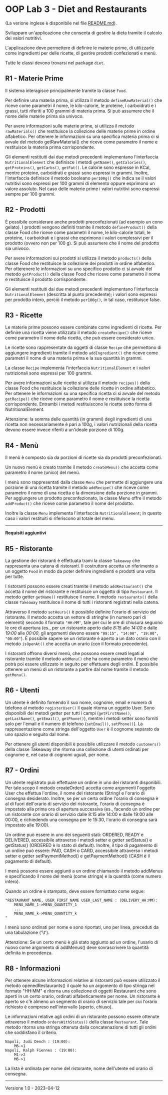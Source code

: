 # OOP Lab 3 - Diet and Restaurants

(La verione inglese è disponibile nel file [README.md](README.md)).

Sviluppare un'applicazione che consenta di gestire la dieta tramite il calcolo dei valori nutritivi.

L'applicazione deve permettere di definire le materie prime, di utilizzarle come ingredienti per delle ricette, di gestire prodotti confezionati e menù.

Tutte le classi devono trovarsi nel package `diet`.


## R1 - Materie Prime

Il sistema interagisce principalmente tramite la classe `Food`.

Per definire una materia prima, si utilizza il metodo `defineRawMaterial()` che riceve come parametri il nome, le kilo-calorie, le proteine, i carboidrati e i grassi, tutti riferiti a 100 grammi di materia prima. Si può assumere che il nome delle materie prima sia univoco.

Per avere informazioni sulle materie prime, si utilizza il metodo `rawMaterials()` che restituisce la collezione delle materie prime in ordine alfabetico. Per ottenere le informazioni su una specifica materia prima ci si avvale del metodo getRawMaterial() che riceve come parametro il nome e restituisce la materia prima corrispondente.

Gli elementi restituiti dai due metodi precedenti implementano l'interfaccia `NutritionalElement` che definisce i metodi `getName()`, `getCalories()`, `getProteins()`, `getCarbs()`, `getFat()`. Le calorie sono espresse in KCal, mentre proteine, carboidrati e grassi sono espressi in grammi. 
Inoltre, l'interfaccia definisce il metodo booleano `per100g()` che indica se il valori nutritivi sono espressi per 100 grammi di elemento oppure esprimono un valore assoluto.
Nel caso delle materie prime i valori nutritivi sono espressi sempre per 100 grammi.


## R2 - Prodotti

È possibile considerare anche prodotti preconfezionati (ad esempio un cono gelato). I prodotti vengono definiti tramite il metodo `defineProduct()` della classe Food che riceve come parametri il nome, le kilo-calorie totali, le proteine, i carboidrati e i grassi che esprimono i valori complessivi per il prodotto (ovvero non per 100 g). Si può assumere che il nome del prodotto sia univoco.

Per avere informazioni sui prodotti si utilizza il metodo `products()` della classe Food che restituisce la collezione dei prodotti in ordine alfabetico. Per otterenere le informazioni su uno specifico prodotto ci si avvale del metodo `getProduct()` della classe Food che riceve come parametro il nome e restituisce il prodotto corrispondente.

Gli elementi restituiti dai due metodi precedenti implementano l'interfaccia `NutritionalElement` (descritta al punto precedente); i valori sono espressi per prodotto intero, perciò il metodo `per100g()`, in tal caso, restituisce false.


## R3 - Ricette

Le materie prime possono essere combinate come ingredienti di ricette. Per definire una ricetta viene utilizzato il metodo `createRecipe()` che riceve come parametro il nome della ricetta, che può essere considerato unico.

Le ricette sono rappresentate da oggetti di classe `Recipe` che permettono di aggiungere ingredienti tramite il metodo `addIngredient()` che riceve come parametri il nome di una materia prima e la sua quantità in grammi.

La classe `Recipe` implementa l'interfaccia `NutritionalElement` e i valori nutrizionali sono espressi per 100 grammi.

Per avere informazioni sulle ricette si utilizza il metodo `recipes()` della classe Food che restituisce la collezione delle ricette in ordine alfabetico. Per ottenere le informazioni su una specifica ricetta ci si avvale del metodo `getRecipe()` che riceve come parametro il nome e restituisce la ricetta corrispondente. Entrambi i metodi restituiscono le ricette sotto forma di NutritionalElement.

Attenzione: la somma delle quantità (in grammi) degli ingredienti di una ricetta non necessariamente è pari a 100g, i valori nutrizionali della ricetta devono essere invece riferiti a un'ideale porzione di 100g.


## R4 - Menù

Il menù è composto sia da porzioni di ricette sia da prodotti preconfezionati.

Un nuovo menù è creato tramite il metodo `createMenu()` che accetta come parametro il nome (unico) del menù.

I menù sono rappresentati dalla classe `Menu` che permette di aggiungere una porzione di una ricetta tramite il metodo `addRecipe()` che riceve come parametro il nome di una ricetta e la dimensione della porzione in grammi. Per aggiungere un prodotto preconfezionato, la classe Menu offre il metodo `addProduct()` che riceve come parametro il nome del prodotto.

Inoltre la classe `Menu` implementa l'interfaccia `NutritionalElement`; in questo caso i valori restituiti si riferiscono al totale del menu.

----
**Requisiti aggiuntivi**

## R5 - Ristorante

La gestione dei ristoranti è effettuata trami la classe `Takeaway` che rappresenta una catena di ristoranti.
Il costruttore accetta un riferimento a un oggetto `Food` in modo da poter definire ingredienti e prodotti una volta per tutte.

I ristoranti possono essere creati tramite il metodo `addRestaurant()` che accetta il nome del ristorante e restituisce un oggetto di tipo `Restaurant`. Il metodo getter `getName()` restituisce il nome. Il metodo `restaurants()` della classe `Takeaway` restituisce il nome di tutti i ristoranti registrati nella catena.

Attraverso il metodo `setHours()` è possibile definire l'orario di servizio del ristorante. Il metodo accetta un vettore di stringhe (in numero pari di elementi) secondo il formato `"HH:MM"`, tale per cui le ore di chiusura seguono le ore di apertura (es., per un ristorante aperto dalle *8:15* alle *14:00* e dalle *19:00* alle *00:00*, gli argomenti devono essere `"08:15", "14:00", "19:00", "00:00"`).
È possibile sapere se un ristorante è aperto a un dato orario con il metodo `isOpenAt()` che accetta un orario (con il formato precedente).

I ristoranti offrono diversi menù, che possono essere creati legati al ristorante tramite il metodo `addMenu()` che ha come parametro il menù che potrà poi essere utilizzato in seguito per effettuare degli ordini. È possibile ottenere un menù di un ristorante a partire dal nome tramite il metodo `getMenu()`.


## R6 - Utenti

Un utente è definito fornendo il suo nome, cognome, email e numero di telefono al metodo `registerUser()` il quale ritorna un oggetto User. Sono disponibili dei metodi getter per tutti i campi (`getFirstName()`, `getLastName()`, `getEmail()`, `getPhone()`), mentre i metodi setter sono forniti solo per l'email e il numero di telefono (`setEmail()`, `setPhone()`). La rappresentazione come stringa dell'oggetto `User` è il cognome separato da uno spazio e seguito dal nome.

Per ottenere gli utenti disponibili è possibile utilizzare il metodo `customers()` della classe Takeaway che ritorna una collezione di utenti ordinati per cognome e, nel caso di cognomi uguali, per nome.


## R7 - Ordini

Un utente registrato può effettuare un ordine in uno dei ristoranti disponibili. Per tale scopo il metodo createOrder() accetta come argomenti l'oggetto User che effettua l'ordine, il nome del ristorante (String) e l'orario di consegna desiderato. Inoltre, se per un certo ordine l'orario di consegna è al di fuori dell'orario di servizio del ristorante, l'orario di consegna è impostato alla prima ora di apertura successiva (es., facendo un ordine per un ristorante con orario di servizio dalle 8:15 alle 14:00 e dalle 19:00 alle 00:00, e richiedendo una consegna per le 15:30, l'orario di consegna sarà impostato alle 19:00).

Un ordine può essere in uno dei seguenti stati: ORDERED, READY e DELIVERED, accessibile attraverso i metodi setter e getter setStatus() e getStatus() (ORDERED è lo stato di default). Inoltre, il tipo di pagamento di un ordine può essere: PAID, CASH o CARD, accessibile attraverso i metodi setter e getter setPaymentMethod() e getPaymentMethod() (CASH è il pagamento di default).

I menù possono essere aggiunti a un ordine chiamando il metodo addMenus e specificando il nome del menù (come stringa) e la quantità (come numero intero).

Quando un ordine è stampato, deve essere formattato come segue:

```
"RESTAURANT_NAME, USER_FIRST_NAME USER_LAST_NAME : (DELIVERY_HH:MM):
	MENU_NAME_1->MENU_QUANTITY_1
	...
	MENU_NAME_k->MENU_QUANTITY_k
"
```

I menù sono ordinati per nome e sono riportati, uno per linea, preceduti da una tabulazione ('\t').

Attenzione: Se un certo menù è già stato aggiunto ad un ordine, l'usarlo di nuovo come argomento di addMenus() deve sovrascrivere la quantità definita in precedenza.


## R8 - Informazioni

Per ottenere alcune informazioni relative ai ristoranti può essere utilizzato il metodo openedRestaurants() il quale ha un argomento di tipo stringa nel formato "HH:MM" e ritorna una collezione di oggetti Restaurant che sono aperti in un certo orario, ordinati alfabeticamente per nome. Un ristorante è aperto se c'è almeno un segmento di orario di servizio tale per cui l'orario richiesto è compreso nell'intervallo [aperto, chiuso).

Le informazioni relative agli ordini di un ristorante possono essere ottenute attraverso il metodo `ordersWithStatus()` della classe `Restaurant`. Tale metodo ritorna una stringa ottenuta dalla concatenazione di tutti gli ordini che soddisfano il criterio.

```
Napoli, Judi Dench : (19:00):
	M6->1
Napoli, Ralph Fiennes : (19:00):
	M1->2
	M6->1
```

La lista è ordinata per nome del ristorante, nome dell'utente ed orario di consegna.

---

Versione 1.0 - 2023-04-12
